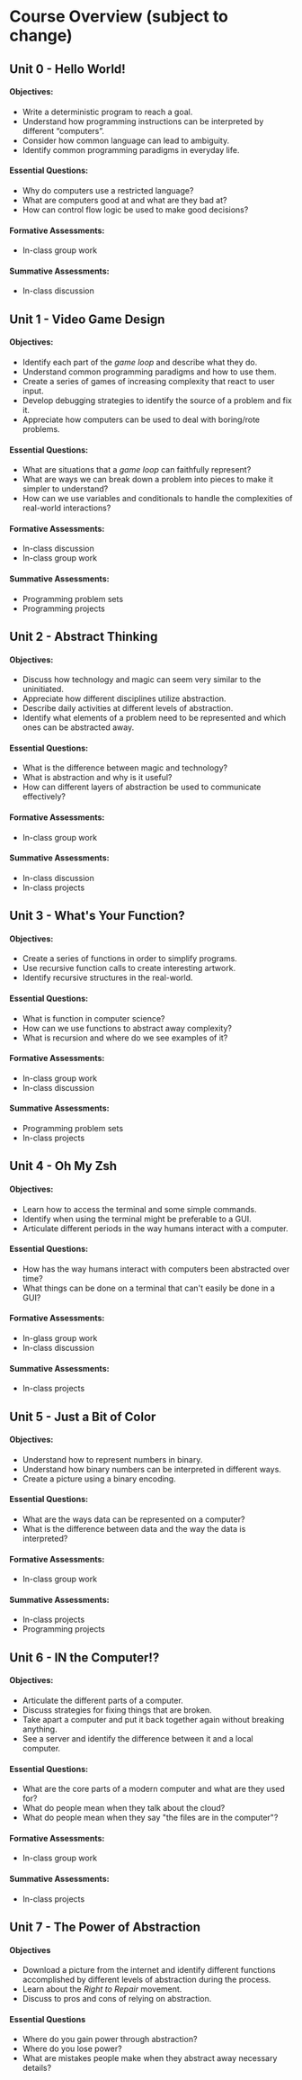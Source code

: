 # Course Overview (subject to change)

## Unit 0 - Hello World!

#### Objectives:

- Write a deterministic program to reach a goal.
- Understand how programming instructions can be interpreted by different “computers”.
- Consider how common language can lead to ambiguity.
- Identify common programming paradigms in everyday life.

#### Essential Questions:

- Why do computers use a restricted language?
- What are computers good at and what are they bad at?
- How can control flow logic be used to make good decisions? 

#### Formative Assessments:

- In-class group work

#### Summative Assessments:

- In-class discussion

## Unit 1 - Video Game Design

#### Objectives:

- Identify each part of the *game loop* and describe what they do.
- Understand common programming paradigms and how to use them.
- Create a series of games of increasing complexity that react to user input.
- Develop debugging strategies to identify the source of a problem and fix it.
- Appreciate how computers can be used to deal with boring/rote problems.

#### Essential Questions:

- What are situations that a *game loop* can faithfully represent?
- What are ways we can break down a problem into pieces to make it simpler to
  understand?
- How can we use variables and conditionals to handle the complexities of
  real-world interactions?

#### Formative Assessments:

- In-class discussion
- In-class group work

#### Summative Assessments:

- Programming problem sets
- Programming projects

## Unit 2 - Abstract Thinking

#### Objectives:

- Discuss how technology and magic can seem very similar to the uninitiated.
- Appreciate how different disciplines utilize abstraction.
- Describe daily activities at different levels of abstraction.
- Identify what elements of a problem need to be represented and which ones
  can be abstracted away.

#### Essential Questions:

- What is the difference between magic and technology?
- What is abstraction and why is it useful?
- How can different layers of abstraction be used to communicate effectively?

#### Formative Assessments:

- In-class group work

#### Summative Assessments:

- In-class discussion
- In-class projects

## Unit 3 - What's Your Function?

#### Objectives:

- Create a series of functions in order to simplify programs.
- Use recursive function calls to create interesting artwork.
- Identify recursive structures in the real-world.

#### Essential Questions:

- What is function in computer science?
- How can we use functions to abstract away complexity?
- What is recursion and where do we see examples of it?

#### Formative Assessments:

- In-class group work
- In-class discussion

#### Summative Assessments:

- Programming problem sets
- In-class projects

## Unit 4 - Oh My Zsh

#### Objectives:

- Learn how to access the terminal and some simple commands.
- Identify when using the terminal might be preferable to a GUI.
- Articulate different periods in the way humans interact with a computer.

#### Essential Questions:

- How has the way humans interact with computers been abstracted over time?
- What things can be done on a terminal that can't easily be done in a GUI?

#### Formative Assessments:

- In-glass group work
- In-class discussion

#### Summative Assessments:

- In-class projects

## Unit 5 - Just a Bit of Color

#### Objectives:

- Understand how to represent numbers in binary.
- Understand how binary numbers can be interpreted in different ways.
- Create a picture using a binary encoding.

#### Essential Questions:

- What are the ways data can be represented on a computer?
- What is the difference between data and the way the data is interpreted?

#### Formative Assessments:

- In-class group work

#### Summative Assessments:

- In-class projects
- Programming projects

## Unit 6 - IN the Computer!?

#### Objectives:

- Articulate the different parts of a computer.
- Discuss strategies for fixing things that are broken.
- Take apart a computer and put it back together again without breaking anything.
- See a server and identify the difference between it and a local computer.

#### Essential Questions:

- What are the core parts of a modern computer and what are they used for?
- What do people mean when they talk about the cloud?
- What do people mean when they say "the files are in the computer"?

#### Formative Assessments:

- In-class group work

#### Summative Assessments:

- In-class projects

## Unit 7 - The Power of Abstraction

#### Objectives

- Download a picture from the internet and identify different functions
  accomplished by different levels of abstraction during the process.
- Learn about the *Right to Repair* movement.
- Discuss to pros and cons of relying on abstraction.

#### Essential Questions

- Where do you gain power through abstraction?
- Where do you lose power?
- What are mistakes people make when they abstract away necessary details?
